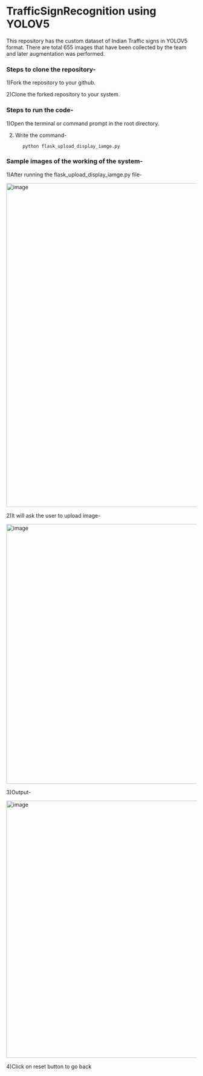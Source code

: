 # TrafficSignRecognition using YOLOV5


This repository has the custom dataset of Indian Traffic signs in YOLOV5 format. There are total 655 images that 
have been collected by the team and later augmentation was performed.

### Steps to clone the repository-
1)Fork the repository to your github.

2)Clone the forked repository to your system.

### Steps to run the code-
1)Open the terminal or command prompt in the root directory.

2) Write the command-
```
      python flask_upload_display_iamge.py
```


### Sample images of the working of the system-

1)After running the flask_upload_display_iamge.py file-

<img width="855" alt="image" src="https://user-images.githubusercontent.com/87266475/236659419-dbed2e05-cb88-4283-92ef-09c30e6d5a7b.png">

2)It will ask the user to upload image-

<img width="685" alt="image" src="https://user-images.githubusercontent.com/87266475/236659459-ed11ee90-be18-47b5-b721-418eb2c65aa6.png">

3)Output-

<img width="679" alt="image" src="https://user-images.githubusercontent.com/87266475/236659539-18574f57-269f-4d65-a58e-8b16ce8f0223.png">

4)Click on reset button to go back
